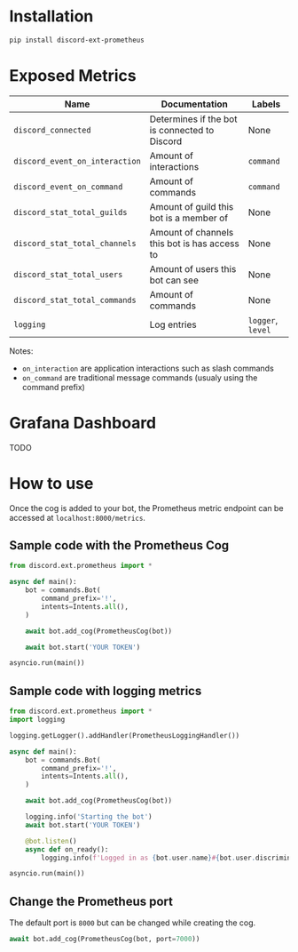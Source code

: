 # Installation

```bash
pip install discord-ext-prometheus
```

# Exposed Metrics

| Name                           | Documentation                                 | Labels            |
|--------------------------------|-----------------------------------------------|-------------------|
| `discord_connected`            | Determines if the bot is connected to Discord | None              |
| `discord_event_on_interaction` | Amount of interactions                        | `command`         |
| `discord_event_on_command`     | Amount of commands                            | `command`         |
| `discord_stat_total_guilds`    | Amount of guild this bot is a member of       | None              |
| `discord_stat_total_channels`  | Amount of channels this bot is has access to  | None              |
| `discord_stat_total_users`     | Amount of users this bot can see              | None              |
| `discord_stat_total_commands`  | Amount of commands                            | None              |
| `logging`                      | Log entries                                   | `logger`, `level` |

Notes:
- `on_interaction` are application interactions such as slash commands
- `on_command` are traditional message commands (usualy using the command prefix)

# Grafana Dashboard

TODO

# How to use

Once the cog is added to your bot, the Prometheus metric endpoint can be accessed
at `localhost:8000/metrics`.

## Sample code with the Prometheus Cog

```python
from discord.ext.prometheus import *

async def main():
	bot = commands.Bot(
		command_prefix='!',
		intents=Intents.all(),
	)

	await bot.add_cog(PrometheusCog(bot))

	await bot.start('YOUR TOKEN')

asyncio.run(main())
```

## Sample code with logging metrics

```python
from discord.ext.prometheus import *
import logging

logging.getLogger().addHandler(PrometheusLoggingHandler())

async def main():
	bot = commands.Bot(
		command_prefix='!',
		intents=Intents.all(),
	)

	await bot.add_cog(PrometheusCog(bot))

	logging.info('Starting the bot')
	await bot.start('YOUR TOKEN')

	@bot.listen()
	async def on_ready():
		logging.info(f'Logged in as {bot.user.name}#{bot.user.discriminator}')

asyncio.run(main())
```

## Change the Prometheus port

The default port is `8000` but can be changed while creating the cog.

```python
await bot.add_cog(PrometheusCog(bot, port=7000))
```